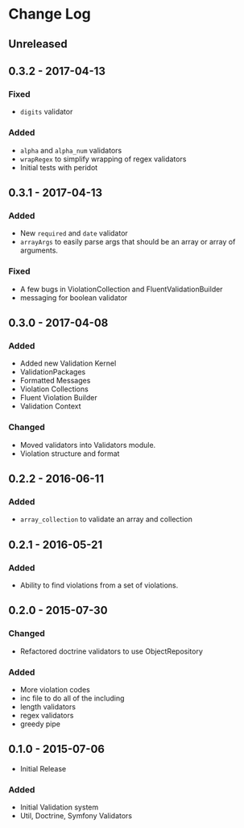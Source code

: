 # Change Log

## Unreleased

## 0.3.2 - 2017-04-13

### Fixed

- `digits` validator

### Added

- `alpha` and `alpha_num` validators
- `wrapRegex` to simplify wrapping of regex validators
- Initial tests with peridot

## 0.3.1 - 2017-04-13

### Added

- New `required` and `date` validator
- `arrayArgs` to easily parse args that should be an array or array of arguments.

### Fixed

- A few bugs in ViolationCollection and FluentValidationBuilder
- messaging for boolean validator

## 0.3.0 - 2017-04-08

### Added

- Added new Validation Kernel
- ValidationPackages
- Formatted Messages
- Violation Collections
- Fluent Violation Builder
- Validation Context

### Changed

- Moved validators into Validators module.
- Violation structure and format

## 0.2.2 - 2016-06-11

### Added

- `array_collection` to validate an array and collection

## 0.2.1 - 2016-05-21

### Added

- Ability to find violations from a set of violations.

## 0.2.0 - 2015-07-30

### Changed

- Refactored doctrine validators to use ObjectRepository

### Added

- More violation codes
- inc file to do all of the including
- length validators
- regex validators
- greedy pipe

## 0.1.0 - 2015-07-06

- Initial Release

### Added

- Initial Validation system
- Util, Doctrine, Symfony Validators
